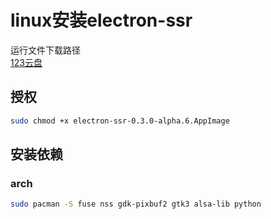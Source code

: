 # linux安装electron-ssr

运行文件下载路径<br/>
[123云盘](#https://www.123684.com/s/Al49jv-MB2Zv?提取码:dURa)

## 授权

```sh
sudo chmod +x electron-ssr-0.3.0-alpha.6.AppImage
```

## 安装依赖

### arch

```sh
sudo pacman -S fuse nss gdk-pixbuf2 gtk3 alsa-lib python
```